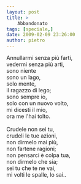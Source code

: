 ```yaml
---
layout: post
title: >
    Abbandonato
tags: [speciale,]
date: 2009-02-09 23:26:00
author: pietro
---
```

Annullarmi senza più farti,<br/>vedermi senza più arti,<br/>sono niente<br/>sono un lago,<br/>solo mente,<br/>il ragazzo di lego;<br/>sono sempre io,<br/>solo con un nuovo volto,<br/>mi dicesti il mio,<br/>ora me l'hai tolto.<br/><br/>Crudele non sei tu,<br/>crudeli le tue azioni,<br/>non dirmelo mai più,<br/>non fartene ragioni;<br/>non pensarci è colpa tua,<br/>non dirmelo che sia;<br/>sei tu che te ne vai,<br/>mi volti le spalle, lo sai..
